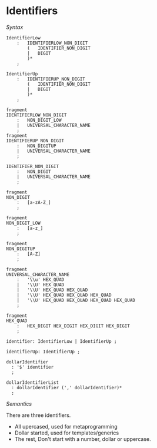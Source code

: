 # Identifiers

<!--
(6.4.2.1)
(6.4.3)
-->

*Syntax*

```lexer
IdentifierLow
    :   IDENTIFIERLOW_NON_DIGIT
        (   IDENTIFIER_NON_DIGIT
        |   DIGIT
        )*
    ;

IdentifierUp
    :   IDENTIFIERUP_NON_DIGIT
        (   IDENTIFIER_NON_DIGIT
        |   DIGIT
        )*
    ;

fragment
IDENTIFIERLOW_NON_DIGIT
    :   NON_DIGIT_LOW
    |   UNIVERSAL_CHARACTER_NAME
    ;
fragment
IDENTIFIERUP_NON_DIGIT
    :   NON_DIGITUP
    |   UNIVERSAL_CHARACTER_NAME
    ;

IDENTIFIER_NON_DIGIT
    :   NON_DIGIT
    |   UNIVERSAL_CHARACTER_NAME
    ;

fragment
NON_DIGIT
    :   [a-zA-Z_]
    ;

fragment
NON_DIGIT_LOW
    :   [a-z_]
    ;

fragment
NON_DIGITUP
    :   [A-Z]
    ;

fragment
UNIVERSAL_CHARACTER_NAME
    :   '\\u' HEX_QUAD
    |   '\\U' HEX_QUAD
    |   '\\U' HEX_QUAD HEX_QUAD
    |   '\\U' HEX_QUAD HEX_QUAD HEX_QUAD
    |   '\\U' HEX_QUAD HEX_QUAD HEX_QUAD HEX_QUAD
    ;

fragment
HEX_QUAD
    :   HEX_DIGIT HEX_DIGIT HEX_DIGIT HEX_DIGIT
    ;
```

```syntax
identifier: IdentifierLow | IdentifierUp ;

identifierUp: IdentifierUp ;

dollarIdentifier
  : '$' identifier
  ;

dollarIdentifierList
  : dollarIdentifier (',' dollarIdentifier)*
  ;
```

*Semantics*

There are three identifiers.

* All upercased, used for metaprogramming
* Dollar started, used for templates/generics
* The rest, Don't start with a number, dollar or uppercase.